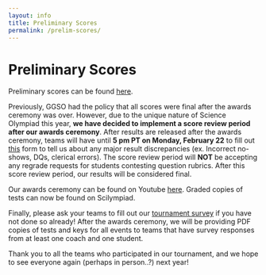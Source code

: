 ```yaml
---
layout: info
title: Preliminary Scores
permalink: /prelim-scores/
---
```


# Preliminary Scores

Preliminary scores can be found <a target="_blank" href="{{ '/scoresheet21' | prepend: site.baseurl }}"> here</a>. 

Previously, GGSO had the policy that all scores were final after the awards ceremony was over. However, due to the unique nature of Science Olympiad this year, <b>we have decided to implement a score review period after our awards ceremony</b>. After results are released after the awards ceremony, teams will have until <b>5 pm PT on Monday, February 22</b> to fill out <a target="_blank" href="https://docs.google.com/forms/d/e/1FAIpQLSfhfsXtF42fEbD3K8gOhaoQWXXQffd9qf8pcfdnEUfHVY9ghQ/viewform">this</a> form to tell us about any major result discrepancies (ex. Incorrect no-shows, DQs, clerical errors). The score review period will <b>NOT</b> be accepting any regrade requests for students contesting question rubrics. After this score review period, our results will be considered final.

Our awards ceremony can be found on Youtube [here](https://youtu.be/gxqpG2aL6c0). Graded copies of tests can now be found on Scilympiad. 

Finally, please ask your teams to fill out our <a target="_blank" href="https://forms.gle/3UqeRXAv8WQ9y2DB6">tournament survey</a> if you have not done so already! After the awards ceremony, we will be providing PDF copies of tests and keys for all events to teams that have survey responses from at least one coach and one student. 

Thank you to all the teams who participated in our tournament, and we hope to see everyone again (perhaps in person..?) next year!

